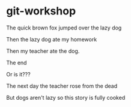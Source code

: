 # git-workshop

The quick brown fox
jumped over the
lazy dog


Then the lazy dog
ate my homework

Then my teacher ate the dog. 

The end

Or is it???

The next day the teacher rose from the dead

But dogs aren't lazy so this story is fully cooked
